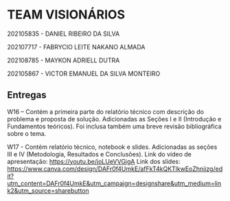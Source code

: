# TEAM VISIONÁRIOS

202105835 - DANIEL RIBEIRO DA SILVA

202107717 - FABRYCIO LEITE NAKANO ALMADA

202108785 - MAYKON ADRIELL DUTRA

202105867 - VICTOR EMANUEL DA SILVA MONTEIRO






## Entregas

W16 – Contém a primeira parte do relatório técnico com descrição do problema e proposta de solução.
Adicionadas as Seções I e II (Introdução e Fundamentos teóricos). Foi inclusa também uma breve revisão bibliográfica sobre o tema.

W17 - Contém relatório técnico, notebook e slides.
Adicionadas as seções III e IV (Metodologia, Resultados e Conclusões).
Link do vídeo de apresentação: https://youtu.be/joLUeVVGigA
Link dos slides: https://www.canva.com/design/DAFr0f4UmkE/afFkT4kQKTlkwEoZhniizg/edit?utm_content=DAFr0f4UmkE&utm_campaign=designshare&utm_medium=link2&utm_source=sharebutton

